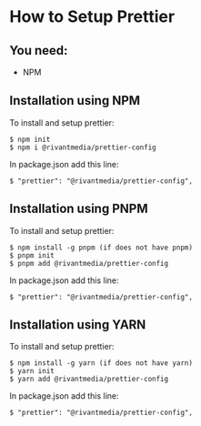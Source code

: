 # How to Setup Prettier

## You need:

- NPM

## Installation using NPM

To install and setup prettier:

```
$ npm init
$ npm i @rivantmedia/prettier-config
```

In package.json add this line:

```
$ "prettier": "@rivantmedia/prettier-config",
```

## Installation using PNPM

To install and setup prettier:

```
$ npm install -g pnpm (if does not have pnpm)
$ pnpm init
$ pnpm add @rivantmedia/prettier-config
```

In package.json add this line:

```
$ "prettier": "@rivantmedia/prettier-config",
```

## Installation using YARN

To install and setup prettier:

```
$ npm install -g yarn (if does not have yarn)
$ yarn init
$ yarn add @rivantmedia/prettier-config
```

In package.json add this line:

```
$ "prettier": "@rivantmedia/prettier-config",
```
